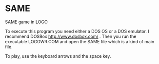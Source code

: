 SAME
====

SAME game in LOGO

To execute this program you need either a DOS OS or a DOS emulator. I recommend DOSBox http://www.dosbox.com/ . Then you run the executable LOGOWR.COM and open the SAME file which is a kind of main file. 

To play, use the keyboard arrows and the space key.
